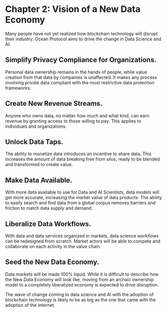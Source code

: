 # Chapter 2: Vision of a New Data Economy
Many people have not yet realized how blockchain technology will disrupt their industry. Ocean Protocol aims to drive the change in Data Science and AI.

## Simplify Privacy Compliance for Organizations.
Personal data ownership remains in the hands of people,
while value creation from that data by companies is unaffected. It makes any process involving private data compliant with the most
restrictive data protection frameworks.

## Create New Revenue Streams.
Anyone who owns data, no matter how much and what kind, can earn revenue by granting access to those willing to pay.
This applies to individuals and organizations.

## Unlock Data Taps.
The ability to monetize data introduces an incentive to share data.
This increases the amount of data breaking free from silos, ready to be blended and transformed to create value.

## Make Data Available.
With more data available to use for Data and AI Scientists, data models will get more accurate, increasing the market value of data products.
The ability to easily search and find data from a global corpus removes barriers and friction to match data supply and demand.

## Liberalize Data Workflows.
With data and data services organized in markets, data science workflows can be redesigned from scratch.
Market actors will be able to compete and collaborate on each activity in the value chain.

## Seed the New Data Economy.
Data markets will be made 100% liquid.
While it is difficult to describe how the New Data Economy will look like, moving from an archaic ownership model to a completely liberalized economy is expected
to drive disruption.

The wave of change coming to data science and AI with the adoption of blockchain technology is likely to be as big as
the one that came with the adoption of the internet.
